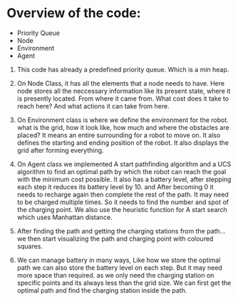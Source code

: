 # Overview of the code: 

* Priority Queue
* Node
* Environment
* Agent

1. This code has already a predefined priority queue. Which is a min heap.

2. On Node Class, it has all the elements that a node needs to have. Here node stores all the neccessary information like its present state, where it is presently located. From where it came from. What cost does it take to reach here? And what actions it can take from here. 

3. On Environment class is where we define the environment for the robot. 
    what is the grid, how it look like, how much and where the obstacles are placed? It means an entire surrounding for a robot to move on.
    It also defines the starting and ending position of the robot. It also displays the grid after forming everything. 
4. On Agent class we implemented A start pathfinding algorithm and a UCS algorithm to find an optimal path by which the robot can reach the goal with the minimum cost possible.
   It also has a battery level, after stepping each step it reduces its battery level by 10. and After becoming 0 it needs to recharge again then complete the rest of the path. It may need to be charged multiple times. So it needs to find the number and spot of the charging point.
   We also use the heuristic function for A start search which uses Manhattan distance. 
5. After finding the path and getting the charging stations from the path... we then start visualizing the path and charging point with coloured squares.
6. We can manage battery in many ways, Like how we store the optimal path we can also store the battery level on each step. But it may need more space than required. as we only need the charging station on specific points and its always less than the grid size. We can first get the optimal path and find the charging station inside the path.  

